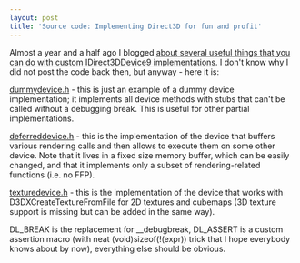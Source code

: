 ```yaml
---
layout: post
title: 'Source code: Implementing Direct3D for fun and profit'
---
```


Almost a year and a half ago I blogged [about several useful things that you can do with custom IDirect3DDevice9 implementations](http://zeuxcg.org/2009/06/08/implementing-direct3d-for-fun-and-profit/). I don't know why I did not post the code back then, but anyway - here it is:

[dummydevice.h](http://www.everfall.com/paste/id.php?rcctrznweaqt) - this is just an example of a dummy device implementation; it implements all device methods with stubs that can't be called without a debugging break. This is useful for other partial implementations.

[deferreddevice.h](http://www.everfall.com/paste/id.php?mtbg7y0yams3) - this is the implementation of the device that buffers various rendering calls and then allows to execute them on some other device. Note that it lives in a fixed size memory buffer, which can be easily changed, and that it implements only a subset of rendering-related functions (i.e. no FFP).

[texturedevice.h](http://www.everfall.com/paste/id.php?aprffo3gzi7o) - this is the implementation of the device that works with D3DXCreateTextureFromFile for 2D textures and cubemaps (3D texture support is missing but can be added in the same way).

DL_BREAK is the replacement for __debugbreak, DL_ASSERT is a custom assertion macro (with neat (void)sizeof(!(expr)) trick that I hope everybody knows about by now), everything else should be obvious.
